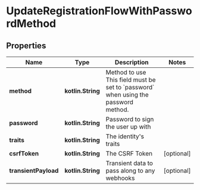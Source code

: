 
# UpdateRegistrationFlowWithPasswordMethod

## Properties
| Name | Type | Description | Notes |
| ------------ | ------------- | ------------- | ------------- |
| **method** | **kotlin.String** | Method to use  This field must be set to &#x60;password&#x60; when using the password method. |  |
| **password** | **kotlin.String** | Password to sign the user up with |  |
| **traits** | **kotlin.String** | The identity&#39;s traits |  |
| **csrfToken** | **kotlin.String** | The CSRF Token |  [optional] |
| **transientPayload** | **kotlin.String** | Transient data to pass along to any webhooks |  [optional] |



